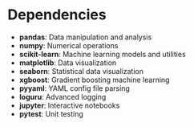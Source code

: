 # Dependencies

- **pandas**: Data manipulation and analysis
- **numpy**: Numerical operations
- **scikit-learn**: Machine learning models and utilities
- **matplotlib**: Data visualization
- **seaborn**: Statistical data visualization
- **xgboost**: Gradient boosting machine learning
- **pyyaml**: YAML config file parsing
- **loguru**: Advanced logging
- **jupyter**: Interactive notebooks
- **pytest**: Unit testing 